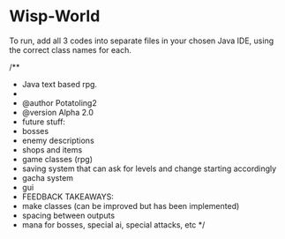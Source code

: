 # Wisp-World
To run, add all 3 codes into separate files in your chosen Java IDE, using the correct class names for each.

/**
 * Java text based rpg.
 *
 * @author Potatoling2
 * @version Alpha 2.0
 * future stuff:
 * bosses
 * enemy descriptions
 * shops and items
 * game classes (rpg)   
 * saving system that can ask for levels and change starting accordingly
 * gacha system
 * gui
 * FEEDBACK TAKEAWAYS:
 * make classes (can be improved but has been implemented)
 * spacing between outputs 
 * mana for bosses, special ai, special attacks, etc
 */
